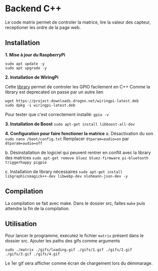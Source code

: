 # Backend C++

Le code matrix permet de controler la matrice, lire la valeur des capteur, receptioner les ordre de la page web.

## Installation

**1. Mise à jour du RaspberryPi**
```
sudo apt update -y
sudo apt upgrade -y
```

**2. Installation de WiringPi**

Cette [library](https://github.com/WiringPi/WiringPi) permet de controler les GPIO facilement en C++
Comme la library est deprecated on passe par un autre lien

```
wget https://project-downloads.drogon.net/wiringpi-latest.deb
sudo dpkg -i wiringpi-latest.deb
```

Pour tester que c'est correctement installé:
`gpio -v`

**3. Installation de Boost**
`sudo apt-get install libboost-all-dev` 


**4. Configuration pour faire fonctioner la matrice**
a. Désactivation du son
    ```sudo nano /boot/config.txt```
    Remplacer `dtparam=audio=on` par `dtparam=audio=off`
    
b. Désinstallation de logiciel qui peuvent rentrer en conflit avec la library des matrices
    `sudo apt-get remove bluez bluez-firmware pi-bluetooth triggerhappy pigpio`

c. Installation de library nécessaires
    `sudo apt-get install libgraphicsmagick++-dev libwebp-dev nlohmann-json-dev -y`

## Compilation
La compilation se fait avec make.
Dans le dossier src, faites `make` puis attendre la fin de la compilation.

## Utilisation
Pour lancer le programme, executez le fichier `matrix` présent dans le dossier src. Ajouter les paths des gifs comme arguments

`sudo ./matrix ./gifs/loading.gif ./gifs/1.gif ./gifs/2.gif ./gifs/3.gif ./gifs/4.gif` 

Le 1er gif sera afficher comme écran de chargement lors du démmarage.
